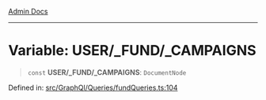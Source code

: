 [Admin Docs](/)

***

# Variable: USER/_FUND/_CAMPAIGNS

> `const` **USER/_FUND/_CAMPAIGNS**: `DocumentNode`

Defined in: [src/GraphQl/Queries/fundQueries.ts:104](https://github.com/PalisadoesFoundation/talawa-admin/blob/main/src/GraphQl/Queries/fundQueries.ts#L104)
